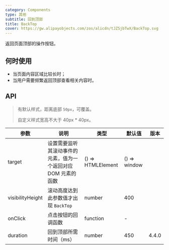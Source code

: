 ```yaml
---
category: Components
type: 其他
subtitle: 回到顶部
title: BackTop
cover: https://gw.alipayobjects.com/zos/alicdn/tJZ5jbTwX/BackTop.svg
---
```


返回页面顶部的操作按钮。

## 何时使用

- 当页面内容区域比较长时；
- 当用户需要频繁返回顶部查看相关内容时。

## API

> 有默认样式，距离底部 `50px`，可覆盖。
>
> 自定义样式宽高不大于 40px \* 40px。

| 参数 | 说明 | 类型 | 默认值 | 版本 |
| --- | --- | --- | --- | --- |
| target | 设置需要监听其滚动事件的元素，值为一个返回对应 DOM 元素的函数 | () => HTMLElement | () => window |  |
| visibilityHeight | 滚动高度达到此参数值才出现 `BackTop` | number | 400 |  |
| onClick | 点击按钮的回调函数 | function | - |  |
| duration | 回到顶部所需时间（ms） | number | 450 | 4.4.0 |
